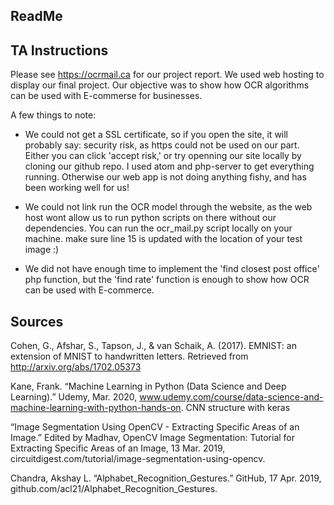 ## ReadMe


## TA Instructions

Please see https://ocrmail.ca for our project report. We used web hosting to display our final project. Our objective was to show how OCR algorithms can be used with E-commerse for businesses. 

A few things to note: 

- We could not get a SSL certificate, so if you open the site, it will probably say: security risk, as https could not be used
  on our part. Either you can click 'accept risk,' or try openning our site locally by cloning our github repo. I used atom and  php-server to get everything running. Otherwise our web app is not doing anything fishy, and has been working well for us!
  
- We could not link run the OCR model through the website, as the web host wont allow us to run python scripts on there without
  our dependencies. You can run the ocr_mail.py script locally on your machine. make sure line 15 is updated with the location of your test image :) 
  
- We did not have enough time to implement the 'find closest post office' php function, but the 'find rate' function is enough
  to show how OCR can be used with E-commerce. 

## Sources

Cohen, G., Afshar, S., Tapson, J., & van Schaik, A. (2017). EMNIST: an extension of MNIST to handwritten letters. Retrieved from http://arxiv.org/abs/1702.05373

Kane, Frank. “Machine Learning in Python (Data Science and Deep Learning).” Udemy, Mar. 2020, www.udemy.com/course/data-science-and-machine-learning-with-python-hands-on. CNN structure with keras

“Image Segmentation Using OpenCV - Extracting Specific Areas of an Image.” Edited by Madhav, OpenCV Image Segmentation: Tutorial for Extracting Specific Areas of an Image, 13 Mar. 2019, circuitdigest.com/tutorial/image-segmentation-using-opencv.

Chandra, Akshay L. “Alphabet_Recognition_Gestures.” GitHub, 17 Apr. 2019, github.com/acl21/Alphabet_Recognition_Gestures.

